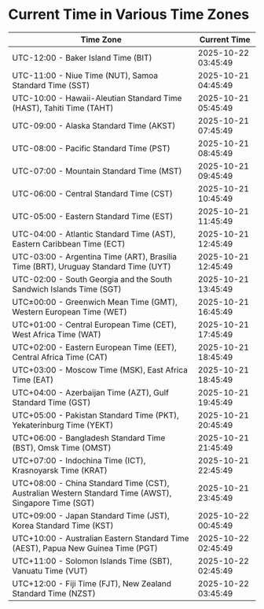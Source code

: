 # Current Time in Various Time Zones

| Time Zone | Current Time |
|-----------|--------------|
| UTC-12:00 - Baker Island Time (BIT) | 2025-10-22 03:45:49 |
| UTC-11:00 - Niue Time (NUT), Samoa Standard Time (SST) | 2025-10-21 04:45:49 |
| UTC-10:00 - Hawaii-Aleutian Standard Time (HAST), Tahiti Time (TAHT) | 2025-10-21 05:45:49 |
| UTC-09:00 - Alaska Standard Time (AKST) | 2025-10-21 07:45:49 |
| UTC-08:00 - Pacific Standard Time (PST) | 2025-10-21 08:45:49 |
| UTC-07:00 - Mountain Standard Time (MST) | 2025-10-21 09:45:49 |
| UTC-06:00 - Central Standard Time (CST) | 2025-10-21 10:45:49 |
| UTC-05:00 - Eastern Standard Time (EST) | 2025-10-21 11:45:49 |
| UTC-04:00 - Atlantic Standard Time (AST), Eastern Caribbean Time (ECT) | 2025-10-21 12:45:49 |
| UTC-03:00 - Argentina Time (ART), Brasília Time (BRT), Uruguay Standard Time (UYT) | 2025-10-21 12:45:49 |
| UTC-02:00 - South Georgia and the South Sandwich Islands Time (SGT) | 2025-10-21 13:45:49 |
| UTC±00:00 - Greenwich Mean Time (GMT), Western European Time (WET) | 2025-10-21 16:45:49 |
| UTC+01:00 - Central European Time (CET), West Africa Time (WAT) | 2025-10-21 17:45:49 |
| UTC+02:00 - Eastern European Time (EET), Central Africa Time (CAT) | 2025-10-21 18:45:49 |
| UTC+03:00 - Moscow Time (MSK), East Africa Time (EAT) | 2025-10-21 18:45:49 |
| UTC+04:00 - Azerbaijan Time (AZT), Gulf Standard Time (GST) | 2025-10-21 19:45:49 |
| UTC+05:00 - Pakistan Standard Time (PKT), Yekaterinburg Time (YEKT) | 2025-10-21 20:45:49 |
| UTC+06:00 - Bangladesh Standard Time (BST), Omsk Time (OMST) | 2025-10-21 21:45:49 |
| UTC+07:00 - Indochina Time (ICT), Krasnoyarsk Time (KRAT) | 2025-10-21 22:45:49 |
| UTC+08:00 - China Standard Time (CST), Australian Western Standard Time (AWST), Singapore Time (SGT) | 2025-10-21 23:45:49 |
| UTC+09:00 - Japan Standard Time (JST), Korea Standard Time (KST) | 2025-10-22 00:45:49 |
| UTC+10:00 - Australian Eastern Standard Time (AEST), Papua New Guinea Time (PGT) | 2025-10-22 02:45:49 |
| UTC+11:00 - Solomon Islands Time (SBT), Vanuatu Time (VUT) | 2025-10-22 02:45:49 |
| UTC+12:00 - Fiji Time (FJT), New Zealand Standard Time (NZST) | 2025-10-22 03:45:49 |
